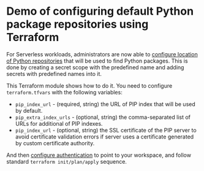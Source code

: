 # Demo of configuring default Python package repositories using Terraform

For Serverless workloads, administrators are now able to [configure location of Python repositories](https://learn.microsoft.com/en-us/azure/databricks/compute/serverless/dependencies#configure-default-python-package-repositories) that will be used to find Python packages.  This is done by creating a secret scope with the predefined name and adding secrets with predefined names into it.

This Terraform module shows how to do it.  You need to configure `terraform.tfvars` with the following variables:

- `pip_index_url` - (required, string) the URL of PIP index that will be used by default.
- `pip_extra_index_urls` - (optional, string) the comma-separated list of URLs for additional of PIP indexes.
- `pip_index_url` - (optional, string) the SSL certificate of the PIP server to avoid certificate validation errors if server uses a certificate generated by custom certificate authority.

And then [configure authentication](https://registry.terraform.io/providers/databricks/databricks/latest/docs#authentication) to point to your workspace, and follow standard `terraform init/plan/apply` sequence.
